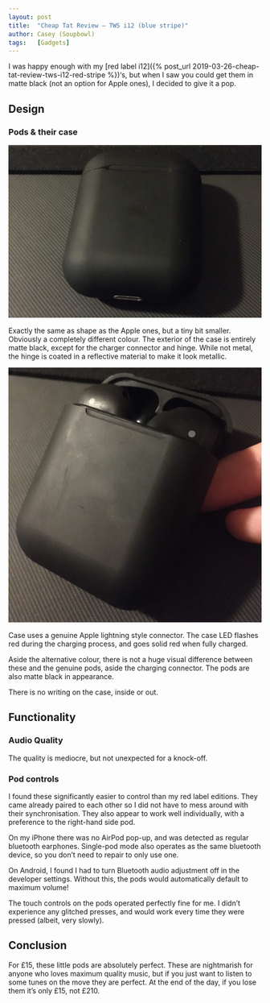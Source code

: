 ```yaml
---
layout: post
title:  "Cheap Tat Review – TWS i12 (blue stripe)"
author: Casey (Soupbowl)
tags:   [Gadgets]
---
```


I was happy enough with my [red label i12]({% post_url 2019-03-26-cheap-tat-review-tws-i12-red-stripe %})‘s, but when I saw you could get them in matte black (not an option for Apple ones), I decided to give it a pop.

## Design
### Pods & their case
![AirPods case resting flat with the lid shut](/assets/img/IMG_0313-scaled-e1574032179639.jpg)

Exactly the same as shape as the Apple ones, but a tiny bit smaller. Obviously a completely different colour. The exterior of the case is entirely matte black, except for the charger connector and hinge. While not metal, the hinge is coated in a reflective material to make it look metallic.

![AirPods held slightly tilted with the case lid opened to expose the head of the pods](/assets/img/IMG_0314.jpg)

Case uses a genuine Apple lightning style connector. The case LED flashes red during the charging process, and goes solid red when fully charged.

Aside the alternative colour, there is not a huge visual difference between these and the genuine pods, aside the charging connector. The pods are also matte black in appearance.

There is no writing on the case, inside or out.

## Functionality
### Audio Quality
The quality is mediocre, but not unexpected for a knock-off.

### Pod controls
I found these significantly easier to control than my red label editions. They came already paired to each other so I did not have to mess around with their synchronisation. They also appear to work well individually, with a preference to the right-hand side pod.

On my iPhone there was no AirPod pop-up, and was detected as regular bluetooth earphones. Single-pod mode also operates as the same bluetooth device, so you don’t need to repair to only use one.

On Android, I found I had to turn Bluetooth audio adjustment off in the developer settings. Without this, the pods would automatically default to maximum volume!

The touch controls on the pods operated perfectly fine for me. I didn’t experience any glitched presses, and would work every time they were pressed (albeit, very slowly).

## Conclusion
For £15, these little pods are absolutely perfect. These are nightmarish for anyone who loves maximum quality music, but if you just want to listen to some tunes on the move they are perfect. At the end of the day, if you lose them it’s only £15, not £210.

